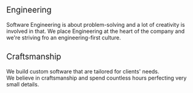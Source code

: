 ﻿## <span style="font-weight:400;">Engineering</span> 
Software Engineering is about problem-solving and a lot of creativity is involved in that. 
We place Engineering at the heart of the company and we're striving fro an engineering-first culture.


## <span style="font-weight:400;">Craftsmanship</span>
We build custom software that are tailored for clients' needs.  
We believe in craftsmanship and spend countless hours perfecting very small details.


